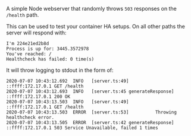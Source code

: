 A simple Node webserver that randomly throws `503` responses on the `/health` path. 

This can be used to test your container HA setups. On all other paths the server will respond with: 

```
I'm 224e21ed2b8d
Process is up for: 3445.3572978
You've reached: /
Healthcheck has failed: 0 time(s)
```

It will throw logging to stdout in the form of: 

```
2020-07-07 10:43:12.692	 INFO 	[server.ts:49]  	  	::ffff:172.17.0.1 GET /health
2020-07-07 10:43:12.693	 INFO 	[server.ts:45 generateResponse]  	  	::ffff:172.17.0.1 200 OK
2020-07-07 10:43:13.503	 INFO 	[server.ts:49]  	  	::ffff:172.17.0.1 GET /health
2020-07-07 10:43:13.503	 ERROR 	[server.ts:53]  	  	Throwing healthcheck error.
2020-07-07 10:43:13.505	 ERROR 	[server.ts:42 generateResponse]  	  	::ffff:172.17.0.1 503 Service Unavailable, failed 1 times
```